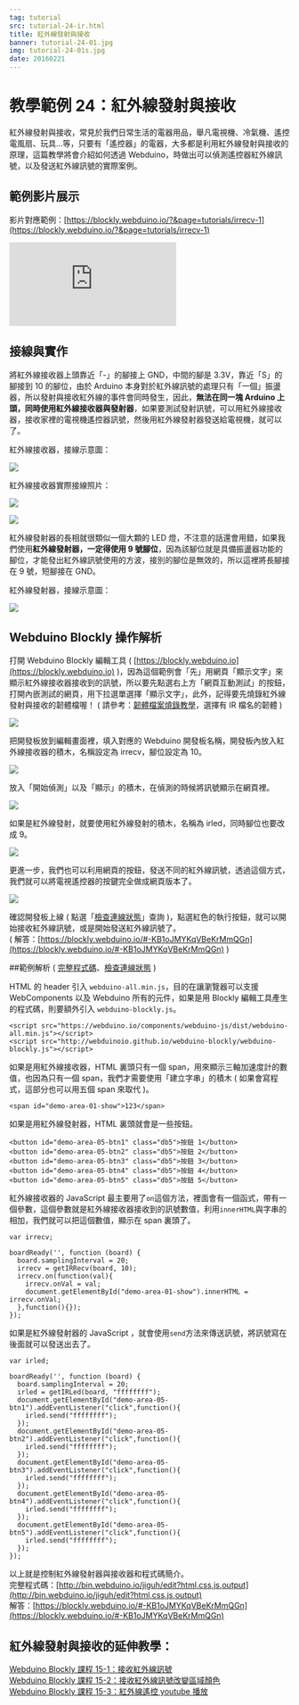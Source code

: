 ```yaml
---
tag: tutorial
src: tutorial-24-ir.html
title: 紅外線發射與接收
banner: tutorial-24-01.jpg
img: tutorial-24-01s.jpg
date: 20160221
---
```


<!-- @@master  = ../../_layout.html-->

<!-- @@block  =  meta-->

<title>教學範例 24：紅外線發射與接收 :::: Webduino = Web × Arduino</title>

<meta name="description" content="紅外線發射與接收，常見於我們日常生活的電器用品，舉凡電視機、冷氣機、遙控電風扇、玩具...等，只要有「遙控器」的電器，大多都是利用紅外線發射與接收的原理，這篇教學將會介紹如何透過 Webduino，時做出可以偵測遙控器紅外線訊號，以及發送紅外線訊號的實際案例。">

<meta itemprop="description" content="紅外線發射與接收，常見於我們日常生活的電器用品，舉凡電視機、冷氣機、遙控電風扇、玩具...等，只要有「遙控器」的電器，大多都是利用紅外線發射與接收的原理，這篇教學將會介紹如何透過 Webduino，時做出可以偵測遙控器紅外線訊號，以及發送紅外線訊號的實際案例。">

<meta property="og:description" content="紅外線發射與接收，常見於我們日常生活的電器用品，舉凡電視機、冷氣機、遙控電風扇、玩具...等，只要有「遙控器」的電器，大多都是利用紅外線發射與接收的原理，這篇教學將會介紹如何透過 Webduino，時做出可以偵測遙控器紅外線訊號，以及發送紅外線訊號的實際案例。">

<meta property="og:title" content="教學範例 24：紅外線發射與接收" >

<meta property="og:url" content="https://webduino.io/tutorials/tutorial-24-ir.html">

<meta property="og:image" content="https://webduino.io/img/tutorials/tutorial-24-01s.jpg">

<meta itemprop="image" content="https://webduino.io/img/tutorials/tutorial-24-01s.jpg">

<include src="../_include-tutorials.html"></include>

<!-- @@close-->

<!-- @@block  =  preAndNext-->

<include src="../_include-tutorials-content.html"></include>

<!-- @@close-->

<!-- @@block  =  tutorials-->

# 教學範例 24：紅外線發射與接收

紅外線發射與接收，常見於我們日常生活的電器用品，舉凡電視機、冷氣機、遙控電風扇、玩具...等，只要有「遙控器」的電器，大多都是利用紅外線發射與接收的原理，這篇教學將會介紹如何透過 Webduino，時做出可以偵測遙控器紅外線訊號，以及發送紅外線訊號的實際案例。

## 範例影片展示

影片對應範例：[https://blockly.webduino.io/?&page=tutorials/irrecv-1](https://blockly.webduino.io/?&page=tutorials/irrecv-1)  

<iframe class="youtube" src="https://www.youtube.com/embed/lfN0D4198CM" frameborder="0" allowfullscreen></iframe>

## 接線與實作

將紅外線接收器上頭靠近「-」的腳接上 GND，中間的腳是 3.3V，靠近「S」的腳接到 10 的腳位，由於 Arduino 本身對於紅外線訊號的處理只有「一個」振盪器，所以發射與接收紅外線的事件會同時發生，因此，**無法在同一塊 Arduino 上頭，同時使用紅外線接收器與發射器**，如果要測試發射訊號，可以用紅外線接收器，接收家裡的電視機遙控器訊號，然後用紅外線發射器發送給電視機，就可以了。

紅外線接收器，接線示意圖：

![](../img/tutorials/tutorial-24-02.jpg)

紅外線接收器實際接線照片：

![](../img/tutorials/tutorial-24-03.jpg)

![](../img/tutorials/tutorial-24-04.jpg)

紅外線發射器的長相就很類似一個大顆的 LED 燈，不注意的話還會用錯，如果我們使用**紅外線發射器，一定得使用 9 號腳位**，因為該腳位就是具備振盪器功能的腳位，才能發出紅外線訊號使用的方波，接別的腳位是無效的，所以這裡將長腳接在 9 號，短腳接在 GND。

紅外線發射器，接線示意圖：

![](../img/tutorials/tutorial-24-05.jpg)

## Webduino Blockly 操作解析

打開 Webduino Blockly 編輯工具 ( [https://blockly.webduino.io](https://blockly.webduino.io) )，因為這個範例會「先」用網頁「顯示文字」來顯示紅外線接收器接收到的訊號，所以要先點選右上方「網頁互動測試」的按鈕，打開內嵌測試的網頁，用下拉選單選擇「顯示文字」，此外，記得要先燒錄紅外線發射與接收的韌體檔喔！ ( 請參考：[韌體檔案燒錄教學](https://webduino.io/tutorials/info-07-arduino-ino.html)，選擇有 IR 檔名的韌體 )

![](../img/tutorials/tutorial-24-06.jpg)

把開發板放到編輯畫面裡，填入對應的 Webduino 開發板名稱，開發板內放入紅外線接收器的積木，名稱設定為 irrecv，腳位設定為 10。

![](../img/tutorials/tutorial-24-07.jpg)

放入「開始偵測」以及「顯示」的積木，在偵測的時候將訊號顯示在網頁裡。

![](../img/tutorials/tutorial-24-08.jpg)

如果是紅外線發射，就要使用紅外線發射的積木，名稱為 irled，同時腳位也要改成 9。

![](../img/tutorials/tutorial-24-09.jpg)

更進一步，我們也可以利用網頁的按鈕，發送不同的紅外線訊號，透過這個方式，我們就可以將電視遙控器的按鍵完全做成網頁版本了。

![](../img/tutorials/tutorial-24-10.jpg)

確認開發板上線 ( 點選「[檢查連線狀態](https://webduino.io/device.html)」查詢 )，點選紅色的執行按鈕，就可以開始接收紅外線訊號，或是開始發送紅外線訊號了。  
( 解答：[https://blockly.webduino.io/#-KB1oJMYKqVBeKrMmQGn](https://blockly.webduino.io/#-KB1oJMYKqVBeKrMmQGn) )

##範例解析 ( [完整程式碼](http://bin.webduino.io/jiguh/edit?html,css,js,output)、[檢查連線狀態](https://webduino.io/device.html) )

HTML 的 header 引入 `webduino-all.min.js`，目的在讓瀏覽器可以支援 WebComponents 以及 Webduino 所有的元件，如果是用 Blockly 編輯工具產生的程式碼，則要額外引入 `webduino-blockly.js`。

	<script src="https://webduino.io/components/webduino-js/dist/webduino-all.min.js"></script>
	<script src="http://webduinoio.github.io/webduino-blockly/webduino-blockly.js"></script>

如果是用紅外線接收器，HTML 裏頭只有一個 span，用來顯示三軸加速度計的數值，也因為只有一個 span，我們才需要使用「建立字串」的積木 ( 如果會寫程式，這部分也可以用五個 span 來取代 )。

	<span id="demo-area-01-show">123</span>

如果是用紅外線發射器，HTML 裏頭就會是一些按鈕。

	<button id="demo-area-05-btn1" class="db5">按鈕 1</button>
	<button id="demo-area-05-btn2" class="db5">按鈕 2</button>
	<button id="demo-area-05-btn3" class="db5">按鈕 3</button>
	<button id="demo-area-05-btn4" class="db5">按鈕 4</button>
	<button id="demo-area-05-btn5" class="db5">按鈕 5</button>

紅外線接收器的 JavaScript 最主要用了`on`這個方法，裡面會有一個函式，帶有一個參數，這個參數就是紅外線接收器接收到的訊號數值，利用`innerHTML`與字串的相加，我們就可以把這個數值，顯示在 span 裏頭了。

	var irrecv;

	boardReady('', function (board) {
	  board.samplingInterval = 20;
	  irrecv = getIRRecv(board, 10);
	  irrecv.on(function(val){
	    irrecv.onVal = val;
	    document.getElementById("demo-area-01-show").innerHTML = irrecv.onVal;
	  },function(){});
	});

如果是紅外線發射器的 JavaScript ，就會使用`send`方法來傳送訊號，將訊號寫在後面就可以發送出去了。

	var irled;

	boardReady('', function (board) {
	  board.samplingInterval = 20;
	  irled = getIRLed(board, "ffffffff");
	  document.getElementById("demo-area-05-btn1").addEventListener("click",function(){
	    irled.send("ffffffff");
	  });
	  document.getElementById("demo-area-05-btn2").addEventListener("click",function(){
	    irled.send("ffffffff");
	  });
	  document.getElementById("demo-area-05-btn3").addEventListener("click",function(){
	    irled.send("ffffffff");
	  });
	  document.getElementById("demo-area-05-btn4").addEventListener("click",function(){
	    irled.send("ffffffff");
	  });
	  document.getElementById("demo-area-05-btn5").addEventListener("click",function(){
	    irled.send("ffffffff");
	  });
	});

以上就是控制紅外線發射器與接收器和程式碼簡介。   
完整程式碼：[http://bin.webduino.io/jiguh/edit?html,css,js,output](http://bin.webduino.io/jiguh/edit?html,css,js,output)  
解答：[https://blockly.webduino.io/#-KB1oJMYKqVBeKrMmQGn](https://blockly.webduino.io/#-KB1oJMYKqVBeKrMmQGn)

## 紅外線發射與接收的延伸教學：

[Webduino Blockly 課程 15-1：接收紅外線訊號](https://blockly.webduino.io/?lang=zh-hant&page=tutorials/irrecv-1#-K0qf8JH7bENOyJgc25r)  
[Webduino Blockly 課程 15-2：接收紅外線訊號改變區域顏色](https://blockly.webduino.io/?lang=zh-hant&page=tutorials/irrecv-2#-K0qhamTHkjMc9nZg4rc)  
[Webduino Blockly 課程 15-3：紅外線遙控 youtube 播放](https://blockly.webduino.io/?lang=zh-hant&page=tutorials/irrecv-3#-K0qllY_jNznqTDWliZ4)  


<!-- @@close-->